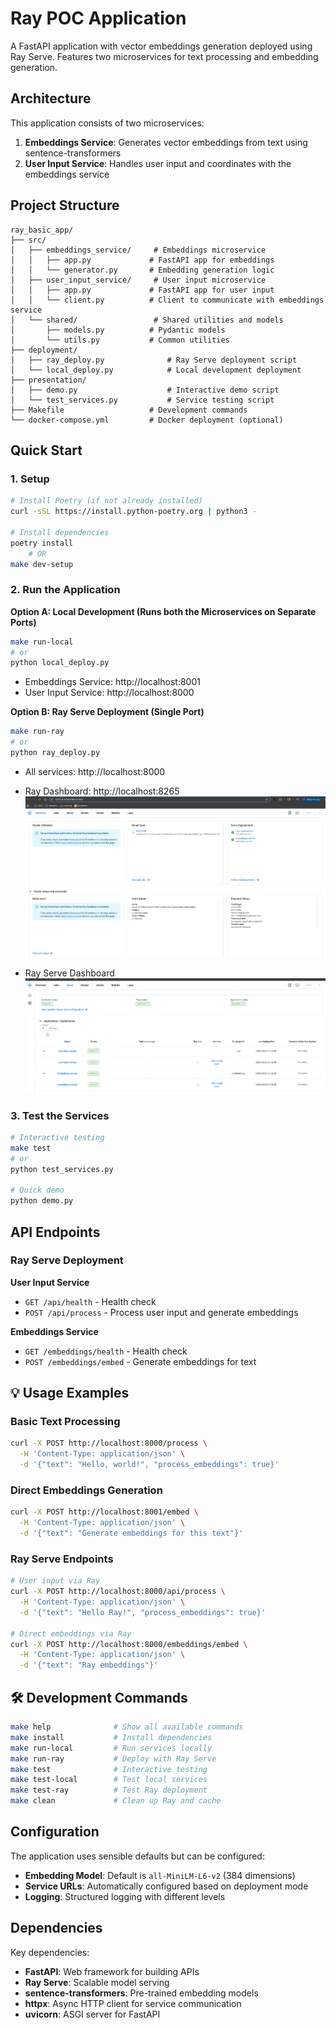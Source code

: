 # Ray POC Application

A FastAPI application with vector embeddings generation deployed using Ray Serve. Features two microservices for text processing and embedding generation.

## Architecture

This application consists of two microservices:

1. **Embeddings Service**: Generates vector embeddings from text using sentence-transformers
2. **User Input Service**: Handles user input and coordinates with the embeddings service

## Project Structure

```
ray_basic_app/
├── src/
│   ├── embeddings_service/     # Embeddings microservice
│   │   ├── app.py             # FastAPI app for embeddings
│   │   └── generator.py       # Embedding generation logic
│   ├── user_input_service/     # User input microservice
│   │   ├── app.py             # FastAPI app for user input
│   │   └── client.py          # Client to communicate with embeddings service
│   └── shared/                 # Shared utilities and models
│       ├── models.py          # Pydantic models
│       └── utils.py           # Common utilities
├── deployment/
│   ├── ray_deploy.py              # Ray Serve deployment script
│   └── local_deploy.py            # Local development deployment
├── presentation/
│   ├── demo.py                    # Interactive demo script
│   └── test_services.py           # Service testing script
├── Makefile                   # Development commands
└── docker-compose.yml         # Docker deployment (optional)
```

## Quick Start

### 1. Setup

```bash
# Install Poetry (if not already installed)
curl -sSL https://install.python-poetry.org | python3 -

# Install dependencies
poetry install 
    # OR
make dev-setup
```

### 2. Run the Application

**Option A: Local Development (Runs both the Microservices on Separate Ports)**
```bash
make run-local
# or
python local_deploy.py
```
- Embeddings Service: http://localhost:8001
- User Input Service: http://localhost:8000

**Option B: Ray Serve Deployment (Single Port)**
```bash
make run-ray
# or
python ray_deploy.py
```
- All services: http://localhost:8000
- Ray Dashboard: http://localhost:8265
    ![alt text](assets/ray_dashboard.png)

- Ray Serve Dashboard
    ![alt text](assets/ray_serve.png)
### 3. Test the Services

```bash
# Interactive testing
make test
# or
python test_services.py

# Quick demo
python demo.py
```

## API Endpoints

### Ray Serve Deployment
**User Input Service**
- `GET /api/health` - Health check
- `POST /api/process` - Process user input and generate embeddings

**Embeddings Service**
- `GET /embeddings/health` - Health check
- `POST /embeddings/embed` - Generate embeddings for text

## 💡 Usage Examples

### Basic Text Processing
```bash
curl -X POST http://localhost:8000/process \
  -H 'Content-Type: application/json' \
  -d '{"text": "Hello, world!", "process_embeddings": true}'
```

### Direct Embeddings Generation
```bash
curl -X POST http://localhost:8001/embed \
  -H 'Content-Type: application/json' \
  -d '{"text": "Generate embeddings for this text"}'
```

### Ray Serve Endpoints
```bash
# User input via Ray
curl -X POST http://localhost:8000/api/process \
  -H 'Content-Type: application/json' \
  -d '{"text": "Hello Ray!", "process_embeddings": true}'

# Direct embeddings via Ray
curl -X POST http://localhost:8000/embeddings/embed \
  -H 'Content-Type: application/json' \
  -d '{"text": "Ray embeddings"}'
```

## 🛠️ Development Commands

```bash
make help              # Show all available commands
make install           # Install dependencies
make run-local         # Run services locally
make run-ray           # Deploy with Ray Serve
make test              # Interactive testing
make test-local        # Test local services
make test-ray          # Test Ray deployment
make clean             # Clean up Ray and cache
```

## Configuration

The application uses sensible defaults but can be configured:

- **Embedding Model**: Default is `all-MiniLM-L6-v2` (384 dimensions)
- **Service URLs**: Automatically configured based on deployment mode
- **Logging**: Structured logging with different levels

## Dependencies

Key dependencies:
- **FastAPI**: Web framework for building APIs
- **Ray Serve**: Scalable model serving
- **sentence-transformers**: Pre-trained embedding models
- **httpx**: Async HTTP client for service communication
- **uvicorn**: ASGI server for FastAPI
